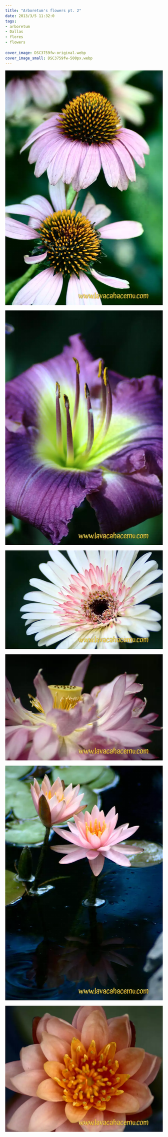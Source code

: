 ```yaml
---
title: "Arboretum's flowers pt. 2"
date: 2013/3/5 11:32:0
tags: 
- arboretum
- Dallas
- flores
- flowers

cover_image: DSC3759fw-original.webp
cover_image_small: DSC3759fw-500px.webp
---
```

[![](DSC3759fw-800px.webp)](DSC3759fw-original.webp)

  

[![](DSC3758fw-800px.webp)](DSC3758fw-original.webp)

  

[![](DSC3752fw-800px.webp)](DSC3752fw-original.webp)

  

[![](DSC3791fw-800px.webp)](DSC3791fw-original.webp)

  

[![](DSC3796fw-800px.webp)](DSC3796fw-original.webp)

  

[![](DSC3800fw-800px.webp)](DSC3800fw-original.webp)
